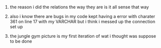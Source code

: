 1. the reason i did the relations the way they are is it all sense that way 

2. also i know there are bugs in my code kept having a error with charater 361 on line 17 with my VARCHAR but i think i messed up the connection set up

3. the jungle gym picture is my first iteration of wat i thought was suppose to be done